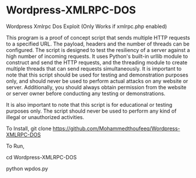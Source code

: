 # Wordpress-XMLRPC-DOS
Wordpress Xmlrpc Dos Exploit  (Only Works if  xmlrpc.php enabled)

This program is a proof of concept script that sends multiple HTTP requests to a specified URL. The payload, headers and the number of threads can be configured. The script is designed to test the resiliency of a server against a high number of incoming requests.
It uses Python's built-in urllib module to construct and send the HTTP requests, and the threading module to create multiple threads that can send requests simultaneously.
It is important to note that this script should be used for testing and demonstration purposes only, and should never be used to perform actual attacks on any website or server. Additionally, you should always obtain permission from the website or server owner before conducting any testing or demonstrations.

It is also important to note that this script is for educational or testing purposes only. The script should never be used to perform any kind of illegal or unauthorized activities.

To Install,
git clone https://github.com/Mohammedthoufeeq/Wordpress-XMLRPC-DOS

To Run,

cd Wordpress-XMLRPC-DOS

python wpdos.py
